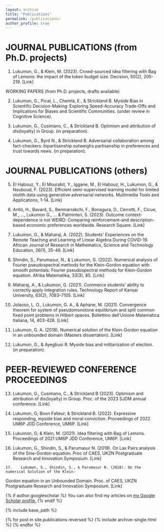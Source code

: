 ```yaml
---
layout: archive
title: "Publications"
permalink: /publications/
author_profile: true
---
```

JOURNAL PUBLICATIONS (from Ph.D. projects)
======

1.  Lukumon, G., & Klein, M. (2023). Crowd-sourced idea filtering with Bag of Lemons: the impact of the token budget size. Decision, 50(2), 205-219. [Link]

WORKING PAPERS (from Ph.D. projects, drafts available)

2.  Lukumon, G., Picat, L., Chemla, E., & Strickland B. Myside Bias in Scientific Decision-Making: Exploring Speed-Accuracy Trade-Offs and Implications for Biases and Scientific Communities. (under review in Cognitive Science).

3.  Lukumon, G., Cusimano, C., & Strickland B. Optimism and attribution of dis(loyalty) in Group. 
          (in preparation).

4.  Lukumon, G., Byrd N., & Strickland B. Adversarial collaboration among fact-checkers: bipartisanship outweighs partisanship in preferences and trust towards news. (in preparation).

JOURNAL PUBLICATIONS (others)
======

5.  El Habouz, Y., El Mourabit, Y., Iggane, M., El Habouz, H., Lukumon, G., & Nouboud, F. (2023). Efficient semi-supervised learning model for limited otolith data using generative adversarial networks. Multimedia Tools and Applications, 1-14. [Link]

6.  Anlló, H., Bavard, S., Benmarrakchi, F., Bonagura, D., Cerrotti, F., Cicue, M., …, Lukumon G., ... & Palminteri, S. (2023). Outcome context-dependence is not WEIRD: Comparing reinforcement-and description-based economic preferences worldwide. Research Square. [Link]

7.  Lukumon, G., & Maharaj, A. (2022). Students’ Experiences on the Remote Teaching and Learning of Linear Algebra During COVID-19. African Journal of Research in Mathematics, Science and Technology Education, 26(1), 35-46. [Link]

8.  Shindin, S., Parumasur, N., & Lukumon, G. (2022). Numerical analysis of Fourier pseudospectral methods for the Klein–Gordon equation with smooth potentials: Fourier pseudospectral methods for Klein–Gordon equation. Afrika Matematika, 33(3), 85. [Link]

9.  Maharaj, A., & Lukumon, G. (2021). Commerce students’ ability to correctly apply integration rules. Technology Report of Kansai University, 63(2), 7083–7105. [Link]

10. Jolaoso, L. O., Lukumon, G. A., & Aphane, M. (2021). Convergence theorem for system of pseudomonotone equilibrium and split common fixed point problems in Hilbert spaces. Bollettino dell'Unione Matematica Italiana, 14, 403-428. [Link]

11. Lukumon, G. A. (2018). Numerical solution of the Klein-Gordon equation in an unbounded domain (Masters dissertation). [Link]

12. Lukumon, G., & Ayegbusi R. Myside bias and militarization of election. (in preparation).


PEER-REVIEWED CONFERENCE PROCEEDINGS 
======

13. Lukumon, G., Cusimano, C., & Strickland B (2023). Optimism and attribution of dis(loyalty) in Group. Proc. of the 2023 SJDM annual conference. [Link]

14. Lukumon, G; Boon Falleur; & Strickland B. (2022). Expressive responding, myside bias and moral conviction. Proceedings of 2022 UM6P JDD Conference, UM6P. [Link]

15. Lukumon, G; & Klein, M. (2021). Idea filtering with Bag of Lemons. Proceedings of 2021 UM6P JDD Conference, UM6P. [Link]

   16.  Lukumon, G., Shindin, S., & Parumasur N. (2019). On Lax Pairs analysis of the Sine-Gordon
equation. Proc of CAES, UKZN Postgraduate Research and Innovation Symposium.  [Link]

    17.    Lukumon, G., Shindin, S., & Parumasur N. (2018). On the numerical Solution of the Klein-
Gordon equation in an Unbounded Domain. Proc. of CAES, UKZN Postgraduate Research and Innovation Symposium. [Link]


{% if author.googlescholar %}
  You can also find my articles on <u><a href="{https://scholar.google.com/citations?user=qc6GkvgAAAAJ&hl=en}">my Google Scholar profile</a>.</u>
{% endif %}

{% include base_path %}

{% for post in site.publications reversed %}
  {% include archive-single.html %}
{% endfor %}
